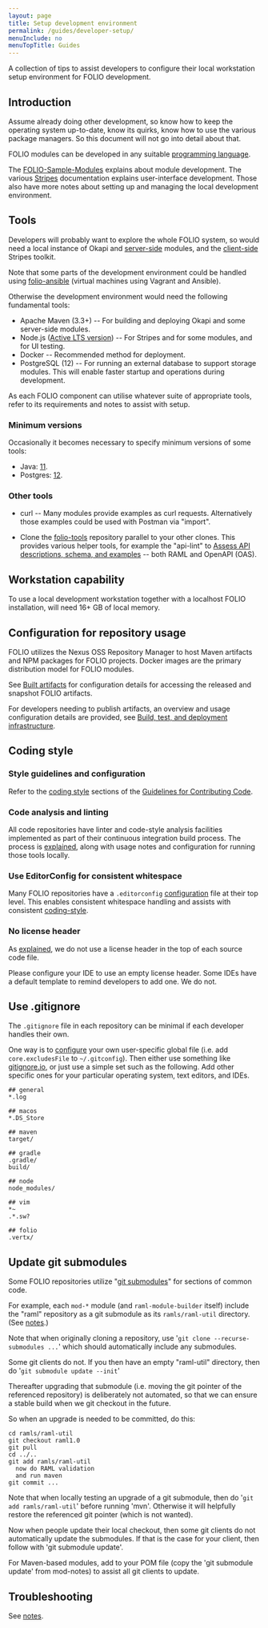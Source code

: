 ```yaml
---
layout: page
title: Setup development environment
permalink: /guides/developer-setup/
menuInclude: no
menuTopTitle: Guides
---
```


A collection of tips to assist developers to configure their local workstation setup environment for FOLIO development.

## Introduction

Assume already doing other development, so know how to keep the operating system up-to-date, know its quirks, know how to use the various package managers. So this document will not go into detail about that.

FOLIO modules can be developed in any suitable [programming language](/guides/any-programming-language).

The [FOLIO-Sample-Modules](https://github.com/folio-org/folio-sample-modules) explains about module development.
The various [Stripes](/guides#user-interface) documentation explains user-interface development.
Those also have more notes about setting up and managing the local development environment.

## Tools

Developers will probably want to explore the whole FOLIO system, so would need a local instance of Okapi and
[server-side](/source-code#server-side) modules,
and the [client-side](/source-code#client-side) Stripes toolkit.

Note that some parts of the development environment could be handled using
[folio-ansible](https://github.com/folio-org/folio-ansible) (virtual machines using Vagrant and Ansible).

Otherwise the development environment would need the following fundamental tools:

* Apache Maven (3.3+) -- For building and deploying Okapi and some server-side modules.
* Node.js ([Active LTS version](https://github.com/nodejs/Release#release-schedule)) -- For Stripes and for some modules, and for UI testing.
* Docker -- Recommended method for deployment.
* PostgreSQL (12) -- For running an external database to support storage modules.
This will enable faster startup and operations during development.

As each FOLIO component can utilise whatever suite of appropriate tools, refer to its requirements and notes to assist with setup.

### Minimum versions

Occasionally it becomes necessary to specify minimum versions of some tools:

* Java: [11](/faqs/how-to-specify-backend-java-ci/).
* Postgres: [12](https://github.com/folio-org/raml-module-builder#postgresql-integration).

### Other tools

* curl -- Many modules provide examples as curl requests. Alternatively those examples could be used with Postman via "import".

* Clone the [folio-tools](https://github.com/folio-org/folio-tools) repository parallel to your other clones.
This provides various helper tools, for example the "api-lint" to [Assess API descriptions, schema, and examples](/guides/api-lint/) -- both RAML and OpenAPI (OAS).

## Workstation capability

To use a local development workstation together with a localhost FOLIO installation, will need 16+ GB of local memory.

## Configuration for repository usage

FOLIO utilizes the Nexus OSS Repository Manager to host Maven artifacts and NPM packages for FOLIO projects.
Docker images are the primary distribution model for FOLIO modules.

See [Built artifacts](/download/artifacts/) for configuration details for accessing the released and snapshot FOLIO artifacts.

For developers needing to publish artifacts, an overview and usage configuration details are provided, see
[Build, test, and deployment infrastructure](/guides/automation/).

## Coding style

### Style guidelines and configuration

Refer to the [coding style](/guidelines/contributing#coding-style) sections of the
[Guidelines for Contributing Code](/guidelines/contributing).

### Code analysis and linting

All code repositories have linter and code-style analysis facilities implemented as part of their continuous integration build process.
The process is [explained](/guides/code-analysis), along with usage notes and configuration for running those tools locally.

### Use EditorConfig for consistent whitespace

Many FOLIO repositories have a `.editorconfig` [configuration](/faqs/how-to-use-editorconfig/) file at their top level. This enables consistent whitespace handling and assists with consistent [coding-style](/guidelines/contributing/#coding-style).

### No license header

As [explained](/guidelines/contributing#no-license-header), we do not use a license header in the top of each source code file.

Please configure your IDE to use an empty license header. Some IDEs have a default template to remind developers to add one. We do not.

## Use .gitignore

The `.gitignore` file in each repository can be minimal if each developer handles their own.

One way is to [configure](https://git-scm.com/docs/gitignore) your own user-specific global file (i.e. add `core.excludesFile` to `~/.gitconfig`).
Then either use something like [gitignore.io](https://github.com/joeblau/gitignore.io),
or just use a simple set such as the following.
Add other specific ones for your particular operating system, text editors, and IDEs.

    ## general
    *.log

    ## macos
    *.DS_Store

    ## maven
    target/

    ## gradle
    .gradle/
    build/

    ## node
    node_modules/

    ## vim
    *~
    .*.sw?

    ## folio
    .vertx/

## Update git submodules

Some FOLIO repositories utilize "[git submodules](https://git-scm.com/docs/gitmodules)" for sections of common code.

For example, each `mod-*` module (and `raml-module-builder` itself) include the "raml" repository as a git submodule as its `ramls/raml-util` directory.
(See [notes](/start/primer-raml/).)

Note that when originally cloning a repository, use '`git clone --recurse-submodules ...`' which should automatically include any submodules.

Some git clients do not. If you then have an empty "raml-util" directory, then do '`git submodule update --init`'

Thereafter upgrading that submodule (i.e. moving the git pointer of the referenced repository) is deliberately not automated, so that we can ensure a stable build when we git checkout in the future.

So when an upgrade is needed to be committed, do this:

```
cd ramls/raml-util
git checkout raml1.0
git pull
cd ../..
git add ramls/raml-util
  now do RAML validation
  and run maven
git commit ...
```

Note that when locally testing an upgrade of a git submodule, then do '`git add ramls/raml-util`' before running 'mvn'.
Otherwise it will helpfully restore the referenced git pointer (which is not wanted).

Now when people update their local checkout, then some git clients do not automatically update the submodules. If that is the case for your client, then follow with 'git submodule update'.

For Maven-based modules, add to your POM file (copy the 'git submodule update' from mod-notes) to assist all git clients to update.

## Troubleshooting

See [notes](/guides/troubleshooting/).
